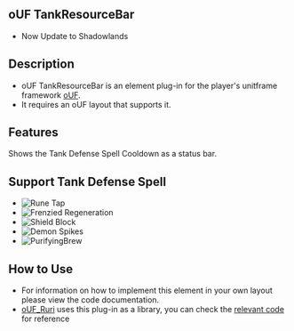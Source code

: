 ## **oUF TankResourceBar**

- Now Update to Shadowlands

## **Description** 
- oUF TankResourceBar is an element plug-in for the player's unitframe framework [oUF](https://www.wowinterface.com/downloads/info9994-oUF.html). 
- It requires an oUF layout that supports it.
## **Features**

Shows the Tank Defense Spell Cooldown as a status bar.

## **Support Tank Defense Spell** 
- ![Rune Tap](https://wow.zamimg.com/images/wow/icons/tiny/spell_deathknight_runetap.gif) 
- ![Frenzied Regeneration](https://wow.zamimg.com/images/wow/icons/tiny/ability_bullrush.gif) 
- ![Shield Block](https://wow.zamimg.com/images/wow/icons/tiny/ability_defend.gif)
- ![Demon Spikes](https://wow.zamimg.com/images/wow/icons/tiny/ability_demonhunter_demonspikes.gif) 
- ![PurifyingBrew](https://wow.zamimg.com/images/wow/icons/tiny/inv_misc_beer_06.gif) 

## **How to Use**

- For information on how to implement this element in your own layout please view the code documentation.
- [oUF_Ruri](https://wowinterface.com/downloads/info24945-oUF_Ruri.html) uses this plug-in as a library, you can check the [relevant code](https://github.com/EKE00372/oUF_Ruri/blob/master/Elements.lua#L461) for reference